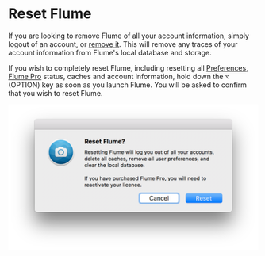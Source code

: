 # Reset Flume

If you are looking to remove Flume of all your account information, simply logout of an account, or [remove it](../preferences/accounts.md). This will remove any traces of your account information from Flume's local database and storage.

If you wish to completely reset Flume, including resetting all [Preferences](../preferences/preferences.md), [Flume Pro](../preferences/flumepro.md) status, caches and account information, hold down the `⌥` \(OPTION\) key as soon as you launch Flume. You will be asked to confirm that you wish to reset Flume.

![](../.gitbook/assets/reset.png)

